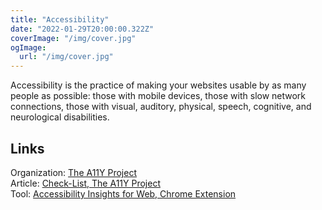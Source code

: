 ```yaml
---
title: "Accessibility"
date: "2022-01-29T20:00:00.322Z"
coverImage: "/img/cover.jpg"
ogImage:
  url: "/img/cover.jpg"
---
```


Accessibility is the practice of making your websites usable by as many people as possible: those with mobile devices, those with slow network connections, those with visual, auditory, physical, speech, cognitive, and neurological disabilities. 

## Links

Organization: [The A11Y Project](https://www.a11yproject.com/)  
Article: [Check-List, The A11Y Project](https://www.a11yproject.com/checklist/)  
Tool: [Accessibility Insights for Web, Chrome Extension](https://chrome.google.com/webstore/detail/accessibility-insights-fo/pbjjkligggfmakdaogkfomddhfmpjeni)  

